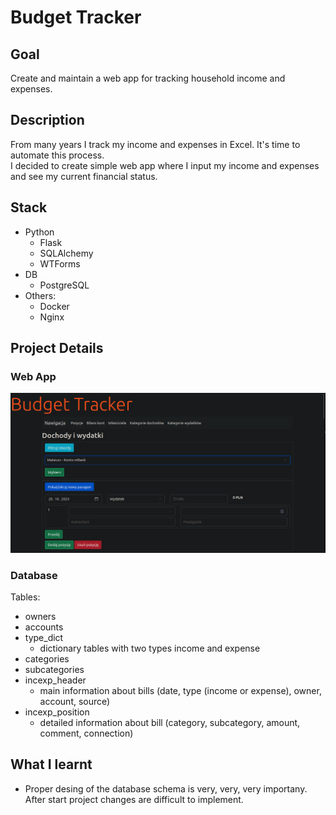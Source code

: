 # Budget Tracker

## Goal
Create and maintain a web app for tracking household income and expenses.

## Description
From many years I track my income and expenses in Excel. It's time to automate this process.\
I decided to create simple web app where I input my income and expenses and see my current financial status.


## Stack
- Python
    - Flask
    - SQLAlchemy
    - WTForms
- DB
    - PostgreSQL
- Others:
    - Docker
    - Nginx

## Project Details

### Web App
![webapp gui](readme_utils/webapp_gui1.png)


### Database
Tables:
- owners
- accounts
- type_dict
    - dictionary tables with two types income and expense
- categories
- subcategories
- incexp_header
    - main information about bills (date, type (income or expense), owner, account, source)
- incexp_position
    - detailed information about bill (category, subcategory, amount, comment, connection)




## What I learnt
- Proper desing of the database schema is very, very, very importany. After start project changes are difficult to implement.